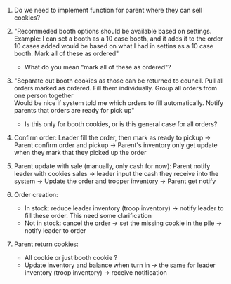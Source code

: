1) Do we need to implement function for parent where they can sell cookies?

2) "Recommeded booth options should be available based on settings. Example: I can set a booth as a 10 case booth, and it adds it to the order 10 cases added would be based on what I had in settins as a 10 case booth. Mark all of these as ordered"
    - What do you mean "mark all of these as ordered"?

3) "Separate out booth cookies as those can be returned to council. Pull all orders marked as ordered. Fill  them individually. Group all orders from one person together  
Would be nice if system told me which orders to fill automatically. Notify parents that orders are ready for pick up"
    - Is this only for booth cookies, or is this general case for all orders?

4) Confirm order: Leader fill the order, then mark as ready to pickup -> Parent confirm order and pickup -> Parent's inventory only get update when they mark that they picked up the order

5) Parent update with sale (manually, only cash for now): Parent notify leader with cookies sales -> leader input the cash they receive into the system -> Update the order and trooper inventory -> Parent get notify 

6) Order creation: 
    - In stock: reduce leader inventory (troop inventory) -> notify leader to fill these order. This need some clarification
    - Not in stock: cancel the order -> set the missing cookie in the pile -> notify leader to order

7) Parent return cookies: 
    - All cookie or just booth cookie ?
    - Update inventory and balance when turn in -> the same for leader inventory (troop inventory) -> receive notification